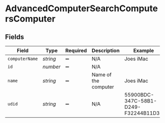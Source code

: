 # AdvancedComputerSearchComputersComputer


## Fields

| Field                                | Type                                 | Required                             | Description                          | Example                              |
| ------------------------------------ | ------------------------------------ | ------------------------------------ | ------------------------------------ | ------------------------------------ |
| `computerName`                       | *string*                             | :heavy_minus_sign:                   | N/A                                  | Joes iMac                            |
| `id`                                 | *number*                             | :heavy_minus_sign:                   | N/A                                  |                                      |
| `name`                               | *string*                             | :heavy_minus_sign:                   | Name of the computer                 | Joes iMac                            |
| `udid`                               | *string*                             | :heavy_minus_sign:                   | N/A                                  | 55900BDC-347C-58B1-D249-F32244B11D30 |